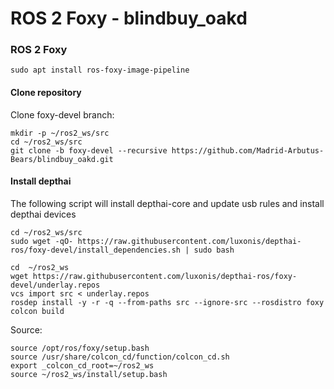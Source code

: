 # ROS 2 Foxy - blindbuy_oakd

### ROS 2 Foxy
```
sudo apt install ros-foxy-image-pipeline
```
#### Clone repository
Clone foxy-devel branch:
```
mkdir -p ~/ros2_ws/src
cd ~/ros2_ws/src
git clone -b foxy-devel --recursive https://github.com/Madrid-Arbutus-Bears/blindbuy_oakd.git
```
#### Install depthai
The following script will install depthai-core and update usb rules and install depthai devices
```
cd ~/ros2_ws/src
sudo wget -qO- https://raw.githubusercontent.com/luxonis/depthai-ros/foxy-devel/install_dependencies.sh | sudo bash
```
```
cd  ~/ros2_ws
wget https://raw.githubusercontent.com/luxonis/depthai-ros/foxy-devel/underlay.repos
vcs import src < underlay.repos
rosdep install -y -r -q --from-paths src --ignore-src --rosdistro foxy
colcon build
```
Source:
```
source /opt/ros/foxy/setup.bash
source /usr/share/colcon_cd/function/colcon_cd.sh
export _colcon_cd_root=~/ros2_ws
source ~/ros2_ws/install/setup.bash
```
